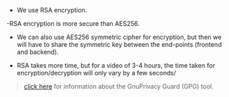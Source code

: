 - We use RSA encryption.

-RSA encryption is more secure than AES256.

- We can also use AES256 symmetric cipher for encryption, but then we will have to share the symmetric key between the end-points (frontend and backend).  

- RSA takes more time, but for a video of 3-4 hours, the time taken for encryption/decryption will only vary by a few seconds/ 

> [click here](https://www.howtogeek.com/427982/how-to-encrypt-and-decrypt-files-with-gpg-on-linux/) for information about the GnuPrivacy Guard (GPG) tool.